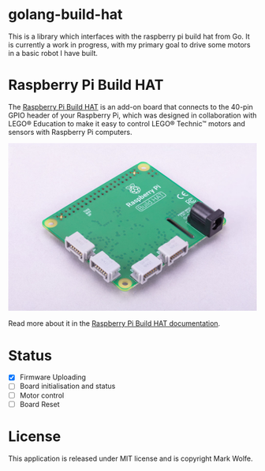 # golang-build-hat

This is a library which interfaces with the raspberry pi build hat from Go. It is currently a work in progress, with my primary goal to drive some motors in a basic robot I have built.

# Raspberry Pi Build HAT

The [Raspberry Pi Build HAT](https://raspberrypi.com/products/build-hat) is an add-on board that connects to the 40-pin GPIO header of your Raspberry Pi, which was designed in collaboration with LEGO® Education to make it easy to control LEGO® Technic™ motors and sensors with Raspberry Pi computers.

![Build HAT](docs/images/build-hat.jpg)

Read more about it in the [Raspberry Pi Build HAT documentation](https://www.raspberrypi.com/documentation/accessories/build-hat.html).

# Status

* [x] Firmware Uploading
* [ ] Board initialisation and status
* [ ] Motor control
* [ ] Board Reset

# License

This application is released under MIT license and is copyright Mark Wolfe.
